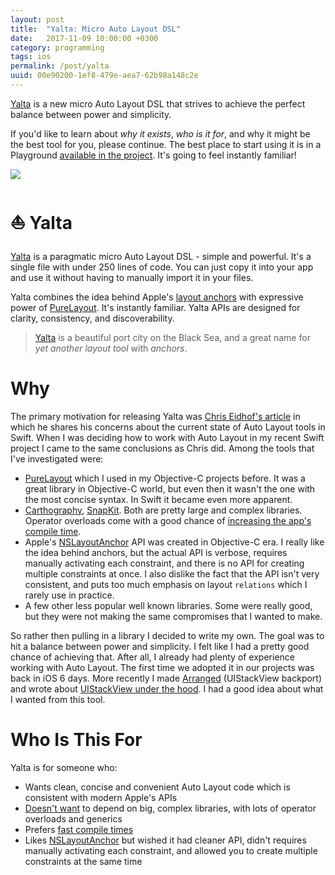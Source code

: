 ```yaml
---
layout: post
title:  "Yalta: Micro Auto Layout DSL"
date:   2017-11-09 10:00:00 +0300
category: programming
tags: ios
permalink: /post/yalta
uuid: 00e90200-1ef8-479e-aea7-62b98a148c2e
---
```



[Yalta](https://github.com/kean/Yalta) is a new micro Auto Layout DSL that strives to achieve the perfect balance between power and simplicity.

If you'd like to learn about *why it exists*, *who is it for*, and why it might be the best tool for you, please continue. The best place to start using it is in a Playground [available in the project](https://github.com/kean/Yalta). It's going to feel instantly familiar!

<a href="{{ site.url }}/playgrounds/codable.playground.zip"><img src="{{ site.url }}/images/posts/yalta.png" class="screenshot"></a>


# ⛵️ Yalta

[Yalta](https://github.com/kean/Yalta) is a paragmatic micro Auto Layout DSL - simple and powerful. It's a single file with under 250 lines of code. You can just copy it into your app and use it without having to manually import it in your files.

Yalta combines the idea behind Apple's [layout anchors](https://developer.apple.com/documentation/uikit/nslayoutanchor) with expressive power of [PureLayout](https://github.com/PureLayout/PureLayout). It's instantly familiar. Yalta APIs are designed for clarity, consistency, and discoverability.

> [Yalta](https://en.wikipedia.org/wiki/Yalta) is a beautiful port city on the Black Sea, and a great name for *yet another layout tool* with *anchors*.


# Why

The primary motivation for releasing Yalta was [Chris Eidhof's article](http://chris.eidhof.nl/post/micro-autolayout-dsl/) in which he shares his concerns about the current state of Auto Layout tools in Swift. When I was deciding how to work with Auto Layout in my recent Swift project I came to the same conclusions as Chris did. Among the tools that I've investigated were:

- [PureLayout](https://github.com/PureLayout/PureLayout) which I used in my Objective-C projects before. It was a great library in Objective-C world, but even then it wasn't the one with the most concise syntax. In Swift it became even more apparent.
- [Carthography](https://github.com/robb/Cartography), [SnapKit](https://github.com/SnapKit/SnapKit). Both are pretty large and complex libraries. Operator overloads come with a good chance of [increasing the app's compile time](https://github.com/robb/Cartography/issues/215).
- Apple's [NSLayoutAnchor](https://developer.apple.com/library/ios/documentation/AppKit/Reference/NSLayoutAnchor_ClassReference/index.html) API was created in Objective-C era. I really like the idea behind anchors, but the actual API is verbose, requires manually activating each constraint, and there is no API for creating multiple constraints at once. I also dislike the fact that the API isn't very consistent, and puts too much emphasis on layout `relations` which I rarely use in practice.
- A few other less popular well known libraries. Some were really good, but they were not making the same compromises that I wanted to make.

So rather then pulling in a library I decided to write my own. The goal was to hit a balance between power and simplicity. I felt like I had a pretty good chance of achieving that. After all, I already had plenty of experience working with Auto Layout. The first time we adopted it in our projects was back in iOS 6 days. More recently I made [Arranged](https://github.com/kean/Arranged) (UIStackView backport) and wrote about [UIStackView under the hood](https://kean.github.io/post/lets-build-uistackview). I had a good idea about what I wanted from this tool.


# Who Is This For

Yalta is for someone who:

- Wants clean, concise and convenient Auto Layout code which is consistent with modern Apple's APIs
- [Doesn't want](http://chris.eidhof.nl/post/micro-autolayout-dsl/) to depend on big, complex libraries, with lots of operator overloads and generics
- Prefers [fast compile times](https://github.com/robb/Cartography/issues/215)
- Likes [NSLayoutAnchor](https://developer.apple.com/library/ios/documentation/AppKit/Reference/NSLayoutAnchor_ClassReference/index.html) but wished it had cleaner API, didn't requires manually activating each constraint, and allowed you to create multiple constraints at the same time
